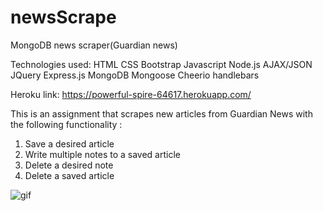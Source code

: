 # newsScrape

MongoDB news scraper(Guardian news)

Technologies used:
HTML
CSS
Bootstrap
Javascript
Node.js
AJAX/JSON
JQuery
Express.js
MongoDB
Mongoose
Cheerio
handlebars

Heroku link: https://powerful-spire-64617.herokuapp.com/

This is an assignment that scrapes new articles from Guardian News with the following functionality :
1. Save a desired article 
2. Write multiple notes to a saved article 
3. Delete a desired note 
4. Delete a saved article 

![gif](./public/img/mongoScrape.gif)

